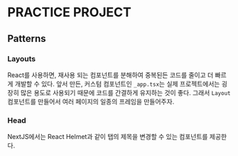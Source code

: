 # PRACTICE PROJECT

## Patterns

### Layouts

React를 사용하면, 재사용 되는 컴포넌트를 분해하여 중복된든 코드를 줄이고 더 빠르게 개발할 수 있다.
앞서 만든, 커스텀 컴포넌트인 `_app.tsx`는 실제 프로젝트에서는 굉장히 많은 용도로 사용되기 때문에 코드를 간결하게 유지하는 것이 좋다.
그래서 `Layout` 컴포넌트를 만들어서 여러 페이지의 일종의 프레임을 만들어주자.

### Head

NextJS에서는 React Helmet과 같이 탭의 제목을 변경할 수 있는 컴포넌트를 제공한다.
